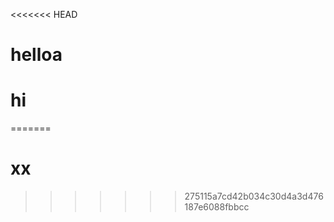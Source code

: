 <<<<<<< HEAD
# helloa

# hi




=======
# xx
>>>>>>> 275115a7cd42b034c30d4a3d476187e6088fbbcc















